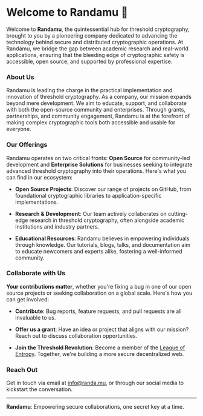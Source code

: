 # Welcome to Randamu 👋

Welcome to **Randamu**, the quintessential hub for threshold cryptography,
brought to you by a pioneering company dedicated to advancing the technology
behind secure and distributed cryptographic operations.
At Randamu, we bridge the gap between academic research and real-world applications,
ensuring that the bleeding edge of cryptographic safety is accessible, open source, 
and supported by professional expertise.

### About Us

Randamu is leading the charge in the practical implementation and innovation of threshold cryptography.
As a company, our mission expands beyond mere development. 
We aim to educate, support, and collaborate with both the open-source community and enterprises. 
Through grants, partnerships, and community engagement, Randamu is at the forefront of making complex cryptographic tools both accessible and usable for everyone.

### Our Offerings

Randamu operates on two critical fronts: **Open Source** for community-led development and **Enterprise Solutions** for businesses seeking to integrate advanced threshold cryptography into their operations. 
Here's what you can find in our ecosystem:

- **Open Source Projects**: Discover our range of projects on GitHub, from foundational cryptographic libraries to application-specific implementations.

- **Research & Development**: Our team actively collaborates on cutting-edge research in threshold cryptography, often alongside academic institutions and industry partners.

- **Educational Resources**: Randamu believes in empowering individuals through knowledge. Our tutorials, blogs, talks, and documentation aim to educate newcomers and experts alike, fostering a well-informed community.

### Collaborate with Us

**Your contributions matter**, whether you're fixing a bug in one of our open source projects or seeking collaboration on a global scale. 
Here's how you can get involved:

- **Contribute**: Bug reports, feature requests, and pull requests are all invaluable to us.

- **Offer us a grant**: Have an idea or project that aligns with our mission? Reach out to discuss collaboration opportunities.

- **Join the Threshold Revolution**: Become a member of the [League of Entropy](https://leagueofentropy.org/). Together, we're building a more secure decentralized web.

### Reach Out

Get in touch via email at info@randa.mu, or through our social media to kickstart the conversation.

---

**Randamu**: Empowering secure collaborations, one secret key at a time.
